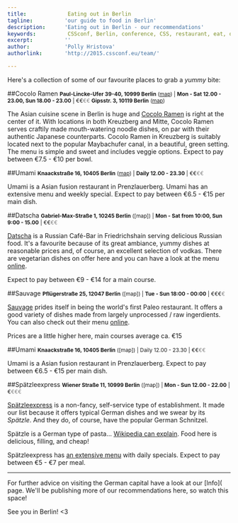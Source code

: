 ```yaml
---
title:             Eating out in Berlin
tagline:          'our guide to food in Berlin'
description:      'Eating out in Berlin - our recommendations'
keywords:          CSSconf, Berlin, conference, CSS, restaurant, eat, out, delicious, food
excerpt:          ''
author:           'Polly Hristova'
authorlink:       'http://2015.cssconf.eu/team/'

---
```


Here's a collection of some of our favourite places to grab a *yummy* bite:

##Cocolo Ramen 
<span style="font-size:.85em;">**Paul-Lincke-Ufer 39-40, 10999 Berlin** ([map](https://goo.gl/maps/IGhcu)) | **Mon - Sat 12.00 - 23.00, Sun 18.00 - 23.00** | €€<span style="color:grey">€€</span> 
**Gipsstr. 3, 10119 Berlin** ([map](https://goo.gl/maps/w0XJr))</span>

The Asian cuisine scene in Berlin is huge and [Cocolo Ramen](https://www.facebook.com/pages/Cocolo-Ramen-X-Berg/480234328730559) is right at the center of it. With locations in both Kreuzberg and Mitte, Cocolo Ramen serves craftily made mouth-watering noodle dishes, on par with their authentic Japanese counterparts. Cocolo Ramen in Kreuzberg is suitably located next to the popular Maybachufer canal, in a beautiful, green setting. The menu is simple and sweet and includes veggie options. Expect to pay between €7.5 - €10 per bowl. 

##Umami 
<span style="font-size:.85em;">**Knaackstraße 16, 10405 Berlin** ([map](https://goo.gl/maps/XsGRa)) | **Daily 12.00 - 23.30** | €€<span style="color:grey">€€</span></span>

Umami is a Asian fusion restaurant in Prenzlauerberg. 
Umami has an extensive menu and weekly special. Expect to pay between €6.5 - €15 per main dish. 

##Datscha 
<span style="font-size:.85em;">**Gabriel-Max-Straße 1, 10245 Berlin** ([map]) | **Mon - Sat from 10:00, Sun 9:00 - 15.00** | €€<span style="color:grey">€€</span></span>

[Datscha](http://cafe-datscha.de/) is a Russian Café-Bar in Friedrichshain serving delicious Russian food. It's a favourite because of its great ambiance, yummy dishes at reasonable prices and, of course, an excellent selection of vodkas. There are vegetarian dishes on offer here and you can have a look at the menu [online]((http://cafe-datscha.de/speisekarte.html)).

Expect to pay between €9 - €14 for a main course.

##Sauvage 
<span style="font-size:.85em;">**Pflügerstraße 25, 12047 Berlin** ([map]) | **Tue - Sun 18:00 - 00:00** | €€€<span style="color:grey">€</span></span>

[Sauvage](http://sauvageberlin.com/en/) prides itself in being the world's first Paleo restaurant. It offers a good variety of dishes made from largely unprocessed / raw ingerdients. You can also check out their menu [online](http://cafe-datscha.de/speisekarte.html). 

Prices are a little higher here, main courses average ca. €15

##Umami 
<span style="font-size:.85em;">**Knaackstraße 16, 10405 Berlin** ([map]) | Daily 12.00 - 23.30 | €€<span style="color:grey">€€</span></span>

Umami is a Asian fusion restaurant in Prenzlauerberg. 
Expect to pay between €6.5 - €15 per main dish. 

##Spätzleexpress
<span style="font-size:.85em;">**Wiener Straße 11, 10999 Berlin** ([map]) | **Mon - Sun 12.00 - 22.00** | €<span style="color:grey">€€€</span></span>

[Spätzleexpress](http://www.spaetzleexpress.de/) is a non-fancy, self-service type of establishment. It made our list because it offers typical German dishes and we swear by its *Spätzle*. And they do, of course, have the popular German Schnitzel.

Spätzle is a German type of pasta... [Wikipedia can explain](https://en.wikipedia.org/wiki/Sp%C3%A4tzle). Food here is delicious, filling, and cheap!

Spätzleexpress has [an extensive menu](http://www.spaetzleexpress.de/en/food/) with daily specials. Expect to pay between €5 - €7 per meal.

<hr>

For further advice on visiting the German capital have a look at our [Info]( page. We'll be publishing more of our recommendations here, so watch this space!

See you in Berlin! <3
